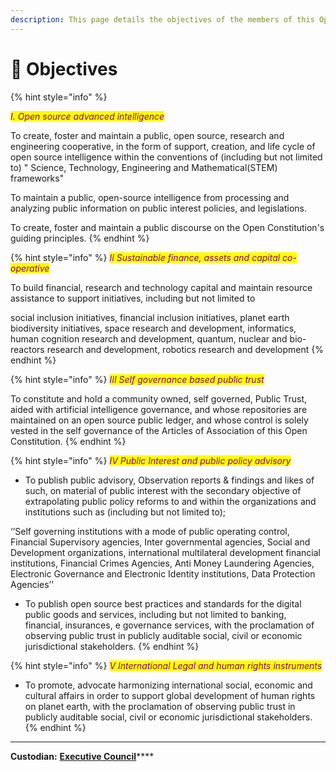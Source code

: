 ```yaml
---
description: This page details the objectives of the members of this Open Constitution.
---
```


# 🏹 Objectives

{% hint style="info" %}


_<mark style="color:purple;">I. Open source advanced intelligence</mark>_

To create, foster and maintain a public, open source, research and engineering cooperative, in the form of support, creation, and life cycle of open source intelligence within the conventions of (including but not limited to) " Science, Technology, Engineering and Mathematical(STEM) frameworks"&#x20;

To maintain a public, open-source intelligence from processing and analyzing public information on public interest policies, and legislations.

To create, foster and maintain a public discourse on the Open Constitution's guiding principles.&#x20;
{% endhint %}

{% hint style="info" %}
_<mark style="color:purple;">II  Sustainable finance, assets and capital co-operative</mark>_

To build financial, research and technology capital and maintain resource assistance to support initiatives, including but not limited to

social inclusion initiatives, financial inclusion initiatives, planet earth biodiversity initiatives, space research and development, informatics, human cognition research and development, quantum, nuclear and bio-reactors research and development, robotics research and development
{% endhint %}

{% hint style="info" %}
_<mark style="color:purple;">III  Self governance based public trust</mark>_

To constitute and hold a community owned, self governed, Public Trust, aided with artificial intelligence governance, and whose repositories are maintained on an open source public ledger, and whose control is solely vested in the self governance of the Articles of Association of this Open Constitution.
{% endhint %}

{% hint style="info" %}
_<mark style="color:purple;">IV  Public Interest and public policy advisory</mark>_

* To publish public advisory, Observation reports & findings and likes of such, on material of public interest with the secondary objective of extrapolating public policy reforms to and within the organizations and institutions such as (including but not limited to);

‘’Self governing institutions with a mode of public operating control, Financial Supervisory agencies, Inter governmental agencies, Social and Development organizations, international multilateral development financial institutions, Financial Crimes Agencies, Anti Money Laundering Agencies, Electronic Governance and Electronic Identity institutions, Data Protection Agencies’’

* To publish open source best practices and standards for the digital public goods and services, including but not limited to banking, financial, insurances, e governance services, with the proclamation of observing public trust in publicly auditable social, civil or economic jurisdictional stakeholders.
{% endhint %}

{% hint style="info" %}
_<mark style="color:purple;">V  International Legal and human rights instruments</mark>_\
_<mark style="color:purple;"></mark>_

* To promote, advocate harmonizing international social, economic and cultural affairs in order to support global development of human rights on planet earth, with the proclamation of observing public trust in publicly auditable social, civil or economic jurisdictional stakeholders.
{% endhint %}

****

**Custodian:** [**Executive Council**](../foundation/executive-council.md)****

